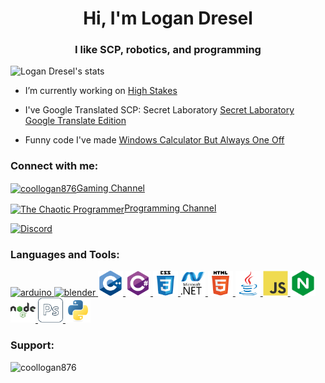 <h1 align="center">Hi, I'm Logan Dresel</h1>
<h3 align="center">I like SCP, robotics, and programming</h3>

![Logan Dresel's stats](https://github-readme-stats.vercel.app/api?username=coollogan876&show_icons=true&theme=radical)

- I’m currently working on [High Stakes](https://github.com/9204A-B/HighStakes)

- I've Google Translated SCP: Secret Laboratory [Secret Laboratory Google Translate Edition](https://github.com/The-Anomalous-Zone/SLGTE)

- Funny code I've made [Windows Calculator But Always One Off](https://github.com/coollogan876/calculator)

<h3 align="left">Connect with me:</h3>
<p align="left">
<a href="https://www.youtube.com/@coollogan876" target="blank"><img align="center" src="https://raw.githubusercontent.com/rahuldkjain/github-profile-readme-generator/master/src/images/icons/Social/youtube.svg" alt="coollogan876" height="30" width="40" />Gaming 
Channel</a>
  
<a href="https://www.youtube.com/@TheChaoticProgrammer" target="blank"><img align="center" src="https://raw.githubusercontent.com/rahuldkjain/github-profile-readme-generator/master/src/images/icons/Social/youtube.svg" alt="The Chaotic Programmer" height="30" width="40" />Programming Channel</a>
</p>

[![Discord](https://img.shields.io/discord/1071781134033236028?label=Discord&color=%230d98ba)](https://discord.gg/E86dwhPCXj)

<h3 align="left">Languages and Tools:</h3>
<p align="left"> <a href="https://www.arduino.cc/" target="_blank" rel="noreferrer"> <img src="https://cdn.worldvectorlogo.com/logos/arduino-1.svg" alt="arduino" width="40" height="40"/> </a> <a href="https://www.blender.org/" target="_blank" rel="noreferrer"> <img src="https://download.blender.org/branding/community/blender_community_badge_white.svg" alt="blender" width="40" height="40"/> </a> <a href="https://www.w3schools.com/cpp/" target="_blank" rel="noreferrer"> <img src="https://raw.githubusercontent.com/devicons/devicon/master/icons/cplusplus/cplusplus-original.svg" alt="cplusplus" width="40" height="40"/> </a> <a href="https://www.w3schools.com/cs/" target="_blank" rel="noreferrer"> <img src="https://raw.githubusercontent.com/devicons/devicon/master/icons/csharp/csharp-original.svg" alt="csharp" width="40" height="40"/> </a> <a href="https://www.w3schools.com/css/" target="_blank" rel="noreferrer"> <img src="https://raw.githubusercontent.com/devicons/devicon/master/icons/css3/css3-original-wordmark.svg" alt="css3" width="40" height="40"/> </a> <a href="https://dotnet.microsoft.com/" target="_blank" rel="noreferrer"> <img src="https://raw.githubusercontent.com/devicons/devicon/master/icons/dot-net/dot-net-original-wordmark.svg" alt="dotnet" width="40" height="40"/> </a> <a href="https://www.w3.org/html/" target="_blank" rel="noreferrer"> <img src="https://raw.githubusercontent.com/devicons/devicon/master/icons/html5/html5-original-wordmark.svg" alt="html5" width="40" height="40"/> </a> <a href="https://www.java.com" target="_blank" rel="noreferrer"> <img src="https://raw.githubusercontent.com/devicons/devicon/master/icons/java/java-original.svg" alt="java" width="40" height="40"/> </a> <a href="https://developer.mozilla.org/en-US/docs/Web/JavaScript" target="_blank" rel="noreferrer"> <img src="https://raw.githubusercontent.com/devicons/devicon/master/icons/javascript/javascript-original.svg" alt="javascript" width="40" height="40"/> </a> <a href="https://www.nginx.com" target="_blank" rel="noreferrer"> <img src="https://raw.githubusercontent.com/devicons/devicon/master/icons/nginx/nginx-original.svg" alt="nginx" width="40" height="40"/> </a> <a href="https://nodejs.org" target="_blank" rel="noreferrer"> <img src="https://raw.githubusercontent.com/devicons/devicon/master/icons/nodejs/nodejs-original-wordmark.svg" alt="nodejs" width="40" height="40"/> </a> <a href="https://www.photoshop.com/en" target="_blank" rel="noreferrer"> <img src="https://raw.githubusercontent.com/devicons/devicon/master/icons/photoshop/photoshop-line.svg" alt="photoshop" width="40" height="40"/> </a> <a href="https://www.python.org" target="_blank" rel="noreferrer"> <img src="https://raw.githubusercontent.com/devicons/devicon/master/icons/python/python-original.svg" alt="python" width="40" height="40"/> </a> </p>

<h3 align="left">Support:</h3>
<p><a href="https://www.patreon.com/coollogan876"> <img align="left" src="https://lh3.googleusercontent.com/fife/ALs6j_G_-Zw5oQwFmh_Ph8WySWq8KkqpNsAykYqpBT05hie8P0iEel1afDm3qzM9GpKDRzhYT3nammgdZpt73aMrHi99iGqkEN80EBOpK5i-h_GnOEDZiO4_qXOLkZ21286EhoORsuQJjG_FFn2sRC3mQXCi2Nr1vzULQUp_iY2mfFJ01VF48rYp61-_8f1Tbz27MWTP9taH49rNctMFgT31zId1sG7tlqsPK3_LMVWFMu7pxeFB4W_JWoI5BoizxROel0PECamli5zGrmi8ZfiLl-KNtItcEo6FbB3-6wM5t6cMgcuyJb1vTtiy_zqnyg4fy2bTmrIjbzIqtheIU-qsDx7SN0HwYFYdeuNhtguBo4nrQTaExvmuxmvua6Ni5rd3dbWtKjR1MfVRIH9mCvzenuGarjGugnlShv4fJlSzTIf8l0L2yDxKEDHEfTpY9BUrkdTye0t_zzxxblGqY3nqsuSNhdmZqZDrR0Yx5HVyzL_4NV80dw7SPRBZjxM0EBmV2fV-bcKDwrK4S6CnMwhWF9ODoLylT_hRJfX4p0AVlMIAVv50fhjWk4AVQHjpSafmBQSGMMF4FzXAq-OOF9MrA1ExMEuh08DWnC1n6l79vQicxOpNkVt4SdEqBFsnVpWPLI6LRCW9mmttrEkcZ0GV7sbah0hW0aVh9Vk5P93Dqz4NtbLoQI9LSOQENL31HpdrlkerJwVlRrplhTPy75MHfW6mTXvRu9fmdKH08YXyxnWhsVvRwkqNYOoAP89f6Pu5TldkqF6KGpkWcyTImutrLwViSl-GrMWhuH4qCjmJrBbxR_US-jhwl5-ayOQ9oyuogyMc2xHcWHP5TpxqmhkNJIfLi10hEE4zzFS50voneV2XNdn-xMWupY_A8wQgR3XomRJNwQDnU4MZC2KEADthtJTxy8xXTyWs0ezwHycgyv1OBd32OrH7Xn9u5YMA3kYdkJiOwu0xddQoYWtapLc_JxlBAp3GoFdUsqenKxzV0TfUUh9yzDI6E7_ewagrJY7uAvxZ9moTMIlvFbK0_aJJf0pPLw3RZ_SmmQLkN-g-pVPbj3yBGtEkMb-WisPZzBDNd6KVa2yOfxqPUnn1S_Y1QLKGaOmgzfx8nmU5gRkrO3e2h3ZvMuyZSm55ZR0FADPlek2bVk2PufwJnmHvy9VIpnL8opSWC3ryVIlR0eGsxMnxHNdQlbKXMQKLi7YaArTkripPIe__s31ibpUAr7_tpn7eBY8G5fSR1LFVmZS8mqzO9Hzl-qMghye7eUGf-C-oWfoTC28qwu_Vbml76r0sexy6fSIQZ3R7fy1olTxIYcS9Qg8PAn34uNag9PN3U6sU3_E2NLvE3Lf6_CaKwvnoc-4sIpKdfQ8NHUs6QlrEPZaJ_3HqtTMAwjPpV96R_yvRfdjCGQiFonBHhGTMPDG8RnAHM5qj81oZ2Zd1FkfVMqzIQ2f6Pf1qH8M8dBIyzutKgOpPcxvJtDxSIgoBnLG5LLOlcOaxkR7-PZzoXMHNRhuA3e_F14mbrGK4yMoIkyRht7_XxpTvZY2gvRGi8QH4iTGaen1C85wfwhLAMdFzLCyK8GE111DjFdxt-4cPYz2OrbFlrbwizY7hrdXQBAtWfYWYl7LamhyV8hnOC5ayFgzmFTzYLC-Qz3r1TuxxmjC2ctrdI76CBqBaO0y8RzkD7kz4DAHH8vV_gI3J-DAjfNzeMOSV9Hml-afTOgx1g_NP=w210-h50" alt="coollogan876" /></a></p><br><br>

